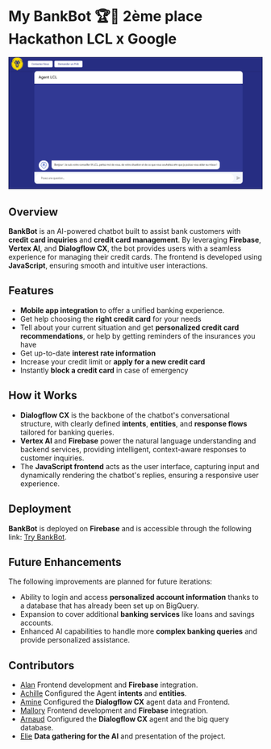 # **My BankBot** 🏆🥈 2ème place Hackathon LCL x Google

![screenshot](./public/assets/image.png)

## **Overview**
**BankBot** is an AI-powered chatbot built to assist bank customers with **credit card inquiries** and **credit card management**. By leveraging **Firebase**, **Vertex AI**, and **Dialogflow CX**, the bot provides users with a seamless experience for managing their credit cards. The frontend is developed using **JavaScript**, ensuring smooth and intuitive user interactions.

## **Features**
- **Mobile app integration** to offer a unified banking experience.
- Get help choosing the **right credit card** for your needs
- Tell about your current situation and get **personalized credit card recommendations**, or help by getting reminders of the insurances you have
- Get up-to-date **interest rate information**
- Increase your credit limit or **apply for a new credit card**
- Instantly **block a credit card** in case of emergency

## **How it Works**
- **Dialogflow CX** is the backbone of the chatbot's conversational structure, with clearly defined **intents**, **entities**, and **response flows** tailored for banking queries.
- **Vertex AI** and **Firebase** power the natural language understanding and backend services, providing intelligent, context-aware responses to customer inquiries.
- The **JavaScript frontend** acts as the user interface, capturing input and dynamically rendering the chatbot's replies, ensuring a responsive user experience.

## **Deployment**
**BankBot** is deployed on **Firebase** and is accessible through the following link: [Try BankBot](https://lcl-hackathon-e12-sbox-92e5.web.app/).

## **Future Enhancements**
The following improvements are planned for future iterations:
- Ability to login and access **personalized account information** thanks to a database that has already been set up on BigQuery.
- Expansion to cover additional **banking services** like loans and savings accounts.
- Enhanced AI capabilities to handle more **complex banking queries** and provide personalized assistance.

## **Contributors**
- [Alan](https://github.com/ForAbby-X) Frontend development and **Firebase** integration.
- [Achille](https://github.com/shiloub) Configured the Agent **intents** and **entities**.
- [Amine](https://github.com/ael-mank) Configured the **Dialogflow CX** agent data and Frontend.
- [Mallory](https://github.com/MaloP47) Frontend development and **Firebase** integration.
- [Arnaud](https://github.com/K1L3UR) Configured the **Dialogflow CX** agent and the big query database.
- [Elie](https://github.com/BRVIN) **Data gathering for the AI** and presentation of the project.
